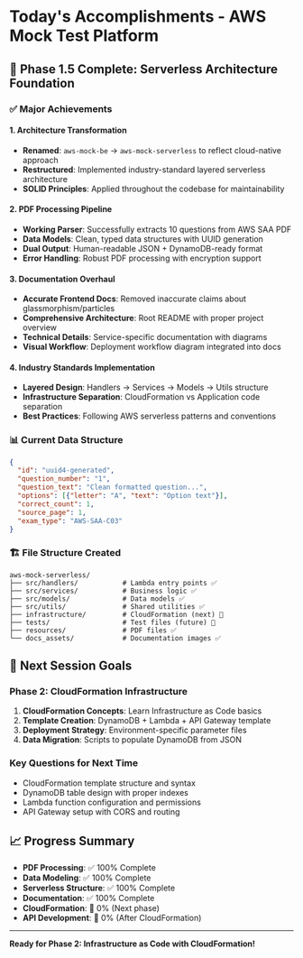 # Today's Accomplishments - AWS Mock Test Platform

## 🎉 **Phase 1.5 Complete: Serverless Architecture Foundation**

### **✅ Major Achievements**

#### **1. Architecture Transformation**
- **Renamed**: `aws-mock-be` → `aws-mock-serverless` to reflect cloud-native approach
- **Restructured**: Implemented industry-standard layered serverless architecture
- **SOLID Principles**: Applied throughout the codebase for maintainability

#### **2. PDF Processing Pipeline** 
- **Working Parser**: Successfully extracts 10 questions from AWS SAA PDF
- **Data Models**: Clean, typed data structures with UUID generation
- **Dual Output**: Human-readable JSON + DynamoDB-ready format
- **Error Handling**: Robust PDF processing with encryption support

#### **3. Documentation Overhaul**
- **Accurate Frontend Docs**: Removed inaccurate claims about glassmorphism/particles
- **Comprehensive Architecture**: Root README with proper project overview
- **Technical Details**: Service-specific documentation with diagrams
- **Visual Workflow**: Deployment workflow diagram integrated into docs

#### **4. Industry Standards Implementation**
- **Layered Design**: Handlers → Services → Models → Utils structure
- **Infrastructure Separation**: CloudFormation vs Application code separation
- **Best Practices**: Following AWS serverless patterns and conventions

### **📊 Current Data Structure**
```json
{
  "id": "uuid4-generated",
  "question_number": "1",
  "question_text": "Clean formatted question...",
  "options": [{"letter": "A", "text": "Option text"}],
  "correct_count": 1,
  "source_page": 1,
  "exam_type": "AWS-SAA-C03"
}
```

### **🏗️ File Structure Created**
```
aws-mock-serverless/
├── src/handlers/           # Lambda entry points ✅
├── src/services/           # Business logic ✅
├── src/models/             # Data models ✅
├── src/utils/              # Shared utilities ✅
├── infrastructure/         # CloudFormation (next) 🔄
├── tests/                  # Test files (future) 🔄
├── resources/              # PDF files ✅
└── docs_assets/            # Documentation images ✅
```

## 🎯 **Next Session Goals**

### **Phase 2: CloudFormation Infrastructure**
1. **CloudFormation Concepts**: Learn Infrastructure as Code basics
2. **Template Creation**: DynamoDB + Lambda + API Gateway template
3. **Deployment Strategy**: Environment-specific parameter files
4. **Data Migration**: Scripts to populate DynamoDB from JSON

### **Key Questions for Next Time**
- CloudFormation template structure and syntax
- DynamoDB table design with proper indexes
- Lambda function configuration and permissions
- API Gateway setup with CORS and routing

## 📈 **Progress Summary**
- **PDF Processing**: ✅ 100% Complete
- **Data Modeling**: ✅ 100% Complete  
- **Serverless Structure**: ✅ 100% Complete
- **Documentation**: ✅ 100% Complete
- **CloudFormation**: 🔄 0% (Next phase)
- **API Development**: 🔄 0% (After CloudFormation)

---

**Ready for Phase 2: Infrastructure as Code with CloudFormation!**
